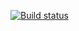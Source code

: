 [![Build status](https://ci.appveyor.com/api/projects/status/hfp34wfbmty3wr7r?svg=true)](https://ci.appveyor.com/project/Solomakhin-Anton/patterns)
